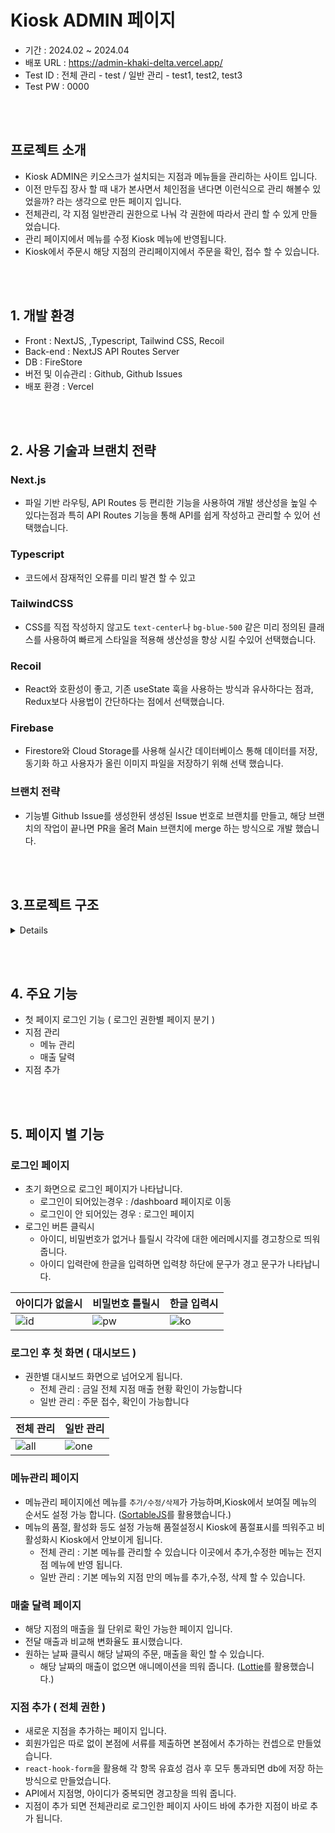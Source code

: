 # Kiosk ADMIN 페이지 

- 기간 : 2024.02 ~ 2024.04
- 배포 URL : https://admin-khaki-delta.vercel.app/
- Test ID : 전체 관리 - test / 일반 관리 - test1, test2, test3
- Test PW : 0000

<br /><br />

## 프로젝트 소개 

  - Kiosk ADMIN은 키오스크가 설치되는 지점과 메뉴들을 관리하는 사이트 입니다.
  - 이전 만두집 장사 할 때 내가 본사면서 체인점을 낸다면 이런식으로 관리 해볼수 있었을까? 라는 생각으로 만든 페이지 입니다.
  - 전체관리, 각 지점 일반관리 권한으로 나눠 각 권한에 따라서 관리 할 수 있게 만들었습니다.
  - 관리 페이지에서 메뉴를 수정 Kiosk 메뉴에 반영됩니다.
  - Kiosk에서 주문시 해당 지점의 관리페이지에서 주문을 확인, 접수 할 수 있습니다.
  
<br /><br />

## 1. 개발 환경
- Front : NextJS, ,Typescript, Tailwind CSS, Recoil
- Back-end : NextJS API Routes Server
- DB : FireStore
- 버전 및 이슈관리 : Github, Github Issues
- 배포 환경 : Vercel


<br /><br />

## 2. 사용 기술과 브랜치 전략

### Next.js
 -  파일 기반 라우팅, API Routes 등 편리한 기능을 사용하여 개발 생산성을 높일 수 있다는점과  특히 API Routes 기능을 통해 API를 쉽게 작성하고 관리할 수 있어 선택했습니다.

### Typescript
 - 코드에서 잠재적인 오류를 미리 발견 할 수 있고 

### TailwindCSS 
- CSS를 직접 작성하지 않고도  `text-center`나 `bg-blue-500` 같은 미리 정의된 클래스를 사용하여 빠르게 스타일을 적용해 생산성을 향상 시킬 수있어 선택했습니다.

### Recoil 
- React와 호환성이 좋고, 기존 useState 훅을 사용하는 방식과 유사하다는 점과, Redux보다 사용법이 간단하다는 점에서 선택했습니다. 

### Firebase 
- Firestore와 Cloud Storage를 사용해 실시간 데이터베이스 통해 데이터를 저장, 동기화 하고 사용자가 올린 이미지 파일을 저장하기 위해 선택 했습니다.  


### 브랜치 전략
- 기능별 Github Issue를 생성한뒤 생성된 Issue 번호로 브랜치를 만들고, 해당 브랜치의 작업이 끝나면 PR을 올려 Main 브랜치에 merge 하는 방식으로 개발 했습니다.

<br /><br />

## 3.프로젝트 구조
<details>
  
  ```
📦src
 ┣ 📂app
 ┃ ┣ 📂addStore
 ┃ ┃ ┗ 📜page.tsx
 ┃ ┣ 📂api
 ┃ ┃ ┣ 📂chart
 ┃ ┃ ┃ ┗ 📜route.ts
 ┃ ┃ ┣ 📂login
 ┃ ┃ ┃ ┗ 📜route.ts
 ┃ ┃ ┣ 📂menu
 ┃ ┃ ┃ ┣ 📂[slug]
 ┃ ┃ ┃ ┃ ┗ 📜route.ts
 ┃ ┃ ┃ ┗ 📜route.ts
 ┃ ┃ ┣ 📂order
 ┃ ┃ ┃ ┣ 📂date
 ┃ ┃ ┃ ┃ ┗ 📂[slug]
 ┃ ┃ ┃ ┃ ┃ ┗ 📜route.ts
 ┃ ┃ ┃ ┣ 📂[slug]
 ┃ ┃ ┃ ┃ ┗ 📜route.ts
 ┃ ┃ ┃ ┗ 📜route.ts
 ┃ ┃ ┣ 📂sales
 ┃ ┃ ┃ ┣ 📂detail
 ┃ ┃ ┃ ┃ ┗ 📜route.ts
 ┃ ┃ ┃ ┗ 📜route.ts
 ┃ ┃ ┣ 📂sort
 ┃ ┃ ┃ ┗ 📜route.ts
 ┃ ┃ ┗ 📂store
 ┃ ┃ ┃ ┗ 📜route.ts
 ┃ ┣ 📂atoms
 ┃ ┃ ┣ 📜calendar-atom.ts
 ┃ ┃ ┣ 📜modal-atom.ts
 ┃ ┃ ┗ 📜RecoilWrapper.tsx
 ┃ ┣ 📂chart
 ┃ ┃ ┗ 📜page.tsx
 ┃ ┣ 📂Components
 ┃ ┃ ┣ 📂animations
 ┃ ┃ ┃ ┣ 📜Loading.tsx
 ┃ ┃ ┃ ┗ 📜NoSales.tsx
 ┃ ┃ ┣ 📂aside
 ┃ ┃ ┃ ┣ 📜Admin.tsx
 ┃ ┃ ┃ ┣ 📜Aside.tsx
 ┃ ┃ ┃ ┗ 📜Super.tsx
 ┃ ┃ ┣ 📂board
 ┃ ┃ ┃ ┣ 📜Admin.tsx
 ┃ ┃ ┃ ┣ 📜Card.tsx
 ┃ ┃ ┃ ┗ 📜Super.tsx
 ┃ ┃ ┣ 📂chart
 ┃ ┃ ┃ ┣ 📜Chart.tsx
 ┃ ┃ ┃ ┗ 📜ChartBoard.tsx
 ┃ ┃ ┣ 📂modal
 ┃ ┃ ┃ ┣ 📂popup
 ┃ ┃ ┃ ┃ ┗ 📜AddFoodPopup.tsx
 ┃ ┃ ┃ ┣ 📜Alert.tsx
 ┃ ┃ ┃ ┣ 📜Confirm.tsx
 ┃ ┃ ┃ ┣ 📜GlobalComponent.tsx
 ┃ ┃ ┃ ┗ 📜Modal.tsx
 ┃ ┃ ┣ 📜Calendar.tsx
 ┃ ┃ ┣ 📜Header.tsx
 ┃ ┃ ┣ 📜LoginPage.tsx
 ┃ ┃ ┣ 📜Management.tsx
 ┃ ┃ ┣ 📜Sales.tsx
 ┃ ┃ ┗ 📜Table.tsx
 ┃ ┣ 📂dashboard
 ┃ ┃ ┗ 📜page.tsx
 ┃ ┣ 📂hooks
 ┃ ┃ ┗ 📜useUserInfo.ts
 ┃ ┣ 📂management
 ┃ ┃ ┗ 📜page.tsx
 ┃ ┣ 📂sales
 ┃ ┃ ┗ 📜page.tsx
 ┃ ┣ 📂service
 ┃ ┃ ┣ 📜axios.ts
 ┃ ┃ ┣ 📜base64.ts
 ┃ ┃ ┣ 📜chart.ts
 ┃ ┃ ┣ 📜firebase.ts
 ┃ ┃ ┣ 📜foods.ts
 ┃ ┃ ┣ 📜login.ts
 ┃ ┃ ┣ 📜order.ts
 ┃ ┃ ┣ 📜sales.ts
 ┃ ┃ ┗ 📜store.ts
 ┃ ┣ 📂store
 ┃ ┃ ┗ 📜page.tsx
 ┃ ┣ 📜favicon.ico
 ┃ ┣ 📜globals.css
 ┃ ┣ 📜layout.tsx
 ┃ ┗ 📜page.tsx
 ┗ 📂types
 ┃ ┣ 📜allTypes.d.ts
 ┃ ┣ 📜enum.ts
 ┃ ┗ 📜service.ts
```
</details>



<br /><br />

## 4. 주요 기능 

  - 첫 페이지 로그인 기능 ( 로그인 권한별 페이지 분기 )
  - 지점 관리
    - 메뉴 관리
    - 매출 달력
  - 지점 추가

<br /><br />
## 5. 페이지 별 기능 

### 로그인 페이지
- 초기 화면으로 로그인 페이지가 나타납니다.
  - 로그인이 되어있는경우 : /dashboard 페이지로 이동
  - 로그인이 안 되어있는 경우 : 로그인 페이지
- 로그인 버튼 클릭시
  - 아이디, 비밀번호가 없거나 틀릴시 각각에 대한 에러메시지를 경고창으로 띄워 줍니다.
  - 아이디 입력란에 한글을 입력하면 입력창 하단에 문구가 경고 문구가 나타납니다.

|아이디가 없을시|비밀번호 틀릴시|한글 입력시|
|-----|-----|-----|
|![id](https://github.com/aksen123/admin/assets/126546293/cebb7d0a-338b-460c-9933-edb50d50cfb8)|![pw](https://github.com/aksen123/admin/assets/126546293/d1a63023-8573-4a3c-aea4-452aa940dc36)|![ko](https://github.com/aksen123/admin/assets/126546293/cf49ccf5-c21b-41ea-b1b0-c347e8482447)|


### 로그인 후 첫 화면 ( 대시보드 )
- 권한별 대시보드 화면으로 넘어오게 됩니다.
  - 전체 관리 : 금일 전체 지점 매출 현황 확인이 가능합니다
  - 일반 관리 : 주문 접수, 확인이 가능합니다
  
|전체 관리|일반 관리|
|-----|-----|
|![all](https://github.com/aksen123/admin/assets/126546293/98f36079-a9e7-42fa-a933-c4d4c5aa0a8a)|![one](https://github.com/aksen123/admin/assets/126546293/b624b5d8-ca7d-43d4-8d5b-150749fa61e6)|


### 메뉴관리 페이지

- 메뉴관리 페이지에선 메뉴를 `추가/수정/삭제`가 가능하며,Kiosk에서 보여질 메뉴의 순서도 설정 가능 합니다. ([SortableJS](https://aksen123.github.io/M_W_blog/docs/%EA%B3%B5%EC%B1%85/sortableJS)를 활용했습니다.)
- 메뉴의 품절, 활성화 등도 설정 가능해 품절설정시 Kiosk에 품절표시를 띄워주고 비활성화시 Kiosk에서 안보이게 됩니다.
  - 전체 관리 : 기본 메뉴를 관리할 수 있습니다 이곳에서 추가,수정한 메뉴는 전지점 메뉴에 반영 됩니다.
  - 일반 관리 : 기본 메뉴외 지점 만의 메뉴를 추가,수정, 삭제 할 수 있습니다.



### 매출 달력 페이지

- 해당 지점의 매출을 월 단위로 확인 가능한 페이지 입니다.
- 전달 매출과 비교해 변화율도 표시했습니다.
- 원하는 날짜 클릭시 해당 날짜의 주문, 매출을 확인 할 수 있습니다.
  - 해당 날짜의 매출이 없으면 애니메이션을 띄워 줍니다. ([Lottie](https://aksen123.github.io/M_W_blog/docs/%EA%B3%B5%EC%B1%85/Lottie)를 활용했습니다.)


### 지점 추가 ( 전체 권한 )

- 새로운 지점을 추가하는 페이지 입니다.
- 회원가입은 따로 없이 본점에 서류를 제출하면 본점에서 추가하는 컨셉으로 만들었습니다.
- `react-hook-form`을 활용해 각 항목 유효성 검사 후 모두 통과되면 db에 저장 하는 방식으로 만들었습니다.
- API에서 지점명, 아이디가 중복되면 경고창을 띄워 줍니다.
- 지점이 추가 되면 전체관리로 로그인한 페이지 사이드 바에 추가한 지점이 바로 추가 됩니다. 
